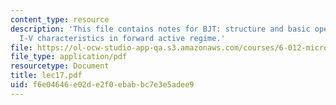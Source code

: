 ```yaml
---
content_type: resource
description: 'This file contains notes for BJT: structure and basic operation, and
  I-V characteristics in forward active regime.'
file: https://ol-ocw-studio-app-qa.s3.amazonaws.com/courses/6-012-microelectronic-devices-and-circuits-fall-2005/f6e04646e02de2f0ebabbc7e3e5adee9_lec17.pdf
file_type: application/pdf
resourcetype: Document
title: lec17.pdf
uid: f6e04646-e02d-e2f0-ebab-bc7e3e5adee9
---
```

